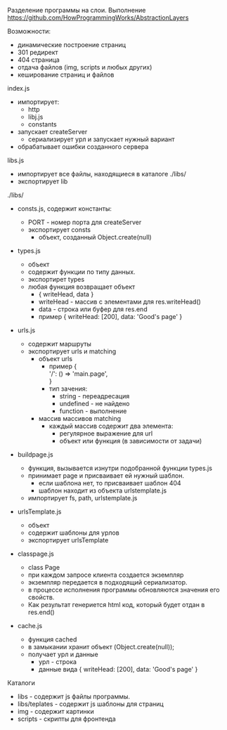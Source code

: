 Разделение программы на слои. Выполнение https://github.com/HowProgrammingWorks/AbstractionLayers

Возможности:  
  - динамические построение страниц  
  - 301 редирект  
  - 404 страница  
  - отдача файлов (img, scripts и любых других)  
  - кеширование страниц и файлов

index.js  
  - импортирует:   
    - http  
    - libj.js  
    - constants  
  - запускает createServer  
    - сериализирует урл и запускает нужный вариант  
  - обрабатывает ошибки созданного сервера  

libs.js  
  - импортирует все файлы, находящиеся в каталоге ./libs/  
  - экспортирует lib  

./libs/  
  - consts.js, содержит константы:  
    - PORT - номер порта для createServer  
    - экспортирует consts
      - объект, созданный Object.create(null)

  - types.js  
    - объект  
    - содержит функции по типу данных.   
    - экспортирет types    
    - любая функция возвращает объект  
      - { writeHead, data }  
      - writeHead - массив с элементами для res.writeHead()  
      - data - строка или буфер для res.end  
      - пример { writeHead: [200], data: 'Good's page' }  

  - urls.js  
    - содержит маршруты  
    - экспортирует urls и matching  
      - объект urls 
        - пример {   
                   '/': () => 'main.page',  
	  	  }  
        - тип зачения:  
          - string - переадресация  
          - undefined - не найдено  
          - function - выполнение   
      - массив массивов matching  
        - каждый массив содержит два элемента:  
          -  регулярное выражение для url  
          -  объект или функция (в зависимости от задачи)  
     
  - buildpage.js  
    - функция, вызывается изнутри подобранной функции types.js  
    - принимает page и присваивает ей нужный шаблон.  
      - если шаблона нет, то присваивает шаблон 404  
      - шаблон находит из объекта urlstemplate.js  
    - импортирует fs, path, urlstemplate.js  

  - urlsTemplate.js  
    - объект  
    - содержит шаблоны для урлов  
    - экспортирует urlsTemplate  
  
  - classpage.js  
    - class Page  
    - при каждом запросе клиента создается экземпляр  
    - экземпляр передается в подходящий сериализатор.  
    - в процессе исполнения программы обновляются значения его свойств.   
    - Как результат генериется html код, который будет отдан в res.end()  

  - cache.js  
    - функция cached  
    - в замыкании хранит объект (Object.create(null));
    - получает урл и данные  
      - урл - строка  
      - данные вида { writeHead: [200], data: 'Good's page' }   

Каталоги   
  - libs - содержит js файлы программы.  
  - libs/teplates - содержит js шаблоны для страниц  
  - img - содeржит картинки  
  - scripts - скрипты для фронтенда  
 


